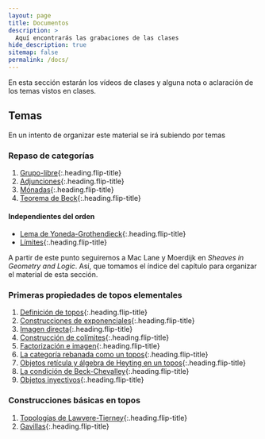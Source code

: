 ```yaml
---
layout: page
title: Documentos
description: >
  Aquí encontrarás las grabaciones de las clases 
hide_description: true
sitemap: false
permalink: /docs/
---
```


En esta sección estarán los vídeos de clases y alguna nota o aclaración de los temas vistos en clases.


## Temas
En un intento de organizar este material se irá subiendo por temas

### Repaso de categorías
1. [Grupo-libre]{:.heading.flip-title}
2. [Adjunciones]{:.heading.flip-title}
3. [Mónadas]{:.heading.flip-title}
4. [Teorema de Beck]{:.heading.flip-title}

#### Independientes del orden
* [Lema de Yoneda-Grothendieck]{:.heading.flip-title}
* [Límites]{:.heading.flip-title}


A partir de este punto seguiremos a Mac Lane y Moerdijk en *Sheaves in Geometry and Logic*. Así, que tomamos el índice del capítulo para organizar el material de esta sección.
### Primeras propiedades de topos elementales
1. [Definición de topos]{:.heading.flip-title}
2. [Construcciones de exponenciales]{:.heading.flip-title}
3. [Imagen directa]{:.heading.flip-title}
5. [Construcción de colímites]{:.heading.flip-title}
6. [Factorización e imagen]{:.heading.flip-title}
7. [La categoría rebanada como un topos]{:.heading.flip-title}
8. [Objetos retícula y álgebra de Heyting en un topos]{:.heading.flip-title}
9. [La condición de Beck-Chevalley]{:.heading.flip-title}
10. [Objetos inyectivos]{:.heading.flip-title}

### Construcciones básicas en topos
1. [Topologías de Lawvere-Tierney]{:.heading.flip-title}
2. [Gavillas]{:.heading.flip-title}


[Grupo-libre]: grupolibre.md
[Adjunciones]: adjunciones.md
[Mónadas]: monadas.md
[Lema de Yoneda-Grothendieck]: yoneda.md
[Límites]: limites.md
[Teorema de Beck]: beck.md

[Definición de topos]: 4-1def.md
[Construcciones de exponenciales]: 4-2exp.md
[Imagen directa]: 4-3im.md
[Construcción de colímites]: 4-5col.md
[Factorización e imagen]: 4-6fact.md
[La categoría rebanada como un topos]: 4-7fund.md
[Objetos retícula y álgebra de Heyting en un topos]: 4-8hey.md
[La condición de Beck-Chevalley]: 4-9bc.md
[Objetos inyectivos]: 4-10iny.md

[Topologías de Lawvere-Tierney]: 5-1lt.md
[Gavillas]: 5-2gav.md 
